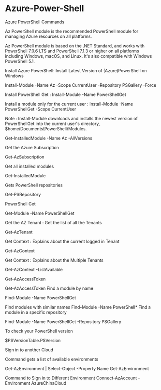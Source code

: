 # Azure-Power-Shell

Azure PowerShell Commands

Az PowerShell module is the recommended PowerShell module for managing Azure resources on all platforms.

Az PowerShell module is based on the .NET Standard, and works with PowerShell 7.0.6 LTS and PowerShell 7.1.3 or higher on all platforms including Windows, macOS, and Linux. It's also compatible with Windows PowerShell 5.1.

Install Azure PowerShell: 
Install Latest Version of (Azure)PowerShell on Windows

Install-Module -Name Az -Scope CurrentUser -Repository PSGallery -Force

Install PowerShell Get :
Install-Module -Name PowerShellGet

Install a module only for the current user :
Install-Module -Name PowerShellGet -Scope CurrentUser

Note : Install-Module downloads and installs the newest version of PowerShellGet into the current user's directory, $home\Documents\PowerShell\Modules.

Get-InstalledModule -Name Az -AllVersions

Get the Azure Subscription

Get-AzSubscription

Get all installed modules

Get-InstalledModule



Gets PowerShell repositories

Get-PSRepository

PowerShell Get

Get-Module -Name PowerShellGet


Get the AZ Tenant : Get the list of all the Tenants

Get-AzTenant

Get Context  : Explains about the current logged in Tenant

Get-AzContext

Get Context  : Explains about the Multiple Tenants

Get-AzContext -ListAvailable

Get-AzAccessToken

Get-AzAccessToken
Find a module by name

Find-Module -Name PowerShellGet

Find modules with similar names
Find-Module -Name PowerShell*
Find a module in a specific repository

Find-Module -Name PowerShellGet -Repository PSGallery




To check your PowerShell version

$PSVersionTable.PSVersion

Sign in to another Cloud

Command gets a list of available environments

Get-AzEnvironment | Select-Object -Property Name
Get-AzEnvironment

Command to Sign in to Different Environment
Connect-AzAccount -Environment AzureChinaCloud
